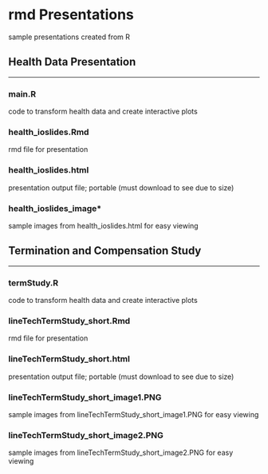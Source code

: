 # rmd Presentations
sample presentations created from R

## Health Data Presentation
---------------------------
### main.R
code to transform health data and create interactive plots

### health_ioslides.Rmd
rmd file for presentation

### health_ioslides.html
presentation output file; portable (must download to see due to size)

### health_ioslides_image*
sample images from health_ioslides.html for easy viewing

## Termination and Compensation Study
-----------------------------------------
### termStudy.R
code to transform health data and create interactive plots

### lineTechTermStudy_short.Rmd
rmd file for presentation

### lineTechTermStudy_short.html
presentation output file; portable (must download to see due to size)

### lineTechTermStudy_short_image1.PNG
sample images from lineTechTermStudy_short_image1.PNG for easy viewing

### lineTechTermStudy_short_image2.PNG
sample images from lineTechTermStudy_short_image2.PNG for easy viewing

